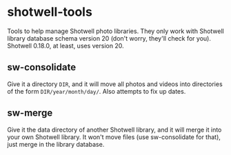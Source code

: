# shotwell-tools
Tools to help manage Shotwell photo libraries.
They only work with Shotwell library database schema version 20 (don't worry, they'll check for you).
Shotwell 0.18.0, at least, uses version 20.

## sw-consolidate
Give it a directory `DIR`, and it will move all photos and videos into directories of the form `DIR/year/month/day/`.
Also attempts to fix up dates.

## sw-merge
Give it the data directory of another Shotwell library, and it will merge it into your own Shotwell library.
It won't move files (use sw-consolidate for that), just merge in the library database.
